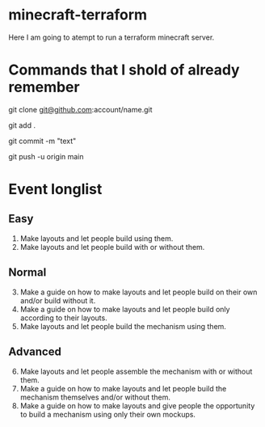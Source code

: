 # minecraft-terraform
Here I am going to atempt to run a terraform minecraft server.

# Commands that I shold of already remember
 git clone git@github.com:account/name.git
 
 git add .

 git commit -m "text"
 
 git push -u origin main

 # Event longlist

## Easy
 
1. Make layouts and let people build using them.
2. Make layouts and let people build with or without them.

## Normal

3. Make a guide on how to make layouts and let people build on their own and/or build without it.
4. Make a guide on how to make layouts and let people build only according to their layouts.
5. Make layouts and let people build the mechanism using them.

## Advanced

6. Make layouts and let people assemble the mechanism with or without them.
7. Make a guide on how to make layouts and let people build the mechanism themselves and/or without them.
8. Make a guide on how to make layouts and give people the opportunity to build a mechanism using only their own mockups.